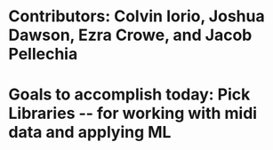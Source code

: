 # Contributors: Colvin Iorio, Joshua Dawson, Ezra Crowe, and Jacob Pellechia

# Goals to accomplish today: Pick Libraries -- for working with midi data and applying ML